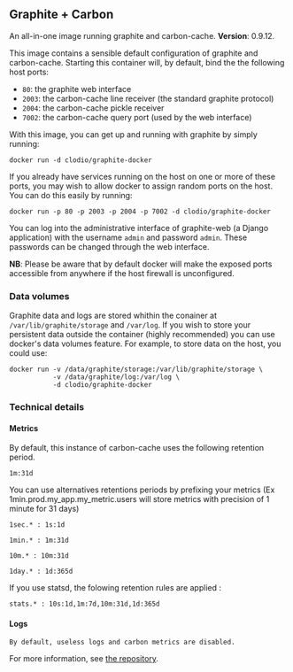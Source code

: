 ## Graphite + Carbon

An all-in-one image running graphite and carbon-cache. **Version**: 0.9.12.

This image contains a sensible default configuration of graphite and
carbon-cache. Starting this container will, by default, bind the the following
host ports:

- `80`: the graphite web interface
- `2003`: the carbon-cache line receiver (the standard graphite protocol)
- `2004`: the carbon-cache pickle receiver
- `7002`: the carbon-cache query port (used by the web interface)

With this image, you can get up and running with graphite by simply running:

    docker run -d clodio/graphite-docker

If you already have services running on the host on one or more of these ports,
you may wish to allow docker to assign random ports on the host. You can do this
easily by running:

    docker run -p 80 -p 2003 -p 2004 -p 7002 -d clodio/graphite-docker

You can log into the administrative interface of graphite-web (a Django
application) with the username `admin` and password `admin`. These passwords can
be changed through the web interface.

**NB**: Please be aware that by default docker will make the exposed ports
accessible from anywhere if the host firewall is unconfigured.

### Data volumes

Graphite data and logs are stored whithin the conainer at `/var/lib/graphite/storage` 
and `/var/log`. If you wish to store your persistent data outside the container (highly
recommended) you can use docker's data volumes feature. For example, to store
data on the host, you could use:

    docker run -v /data/graphite/storage:/var/lib/graphite/storage \
               -v /data/graphite/log:/var/log \
               -d clodio/graphite-docker

### Technical details

#### Metrics

By default, this instance of carbon-cache uses the following retention period.

    1m:31d

You can use alternatives retentions periods by prefixing your metrics 
(Ex 1min.prod.my_app.my_metric.users will store metrics with precision of 1 minute for 31 days)

    1sec.* : 1s:1d

    1min.* : 1m:31d

    10m.* : 10m:31d

    1day.* : 1d:365d

If you use statsd, the folowing retention rules are applied :

	stats.* : 10s:1d,1m:7d,10m:31d,1d:365d

#### Logs
	By default, useless logs and carbon metrics are disabled.

For more information, see [the repository](https://github.com/clodio/graphite-docker).
